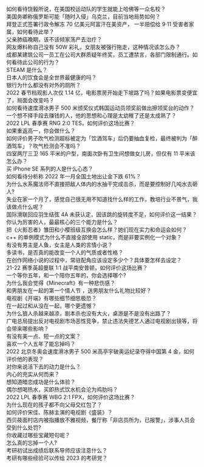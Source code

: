 如何看待饶毅所说，在美国校运动队的学生就能上哈佛等一众名校？  
美国务卿称俄罗斯可能「随时入侵」乌克兰，目前当地局势如何？  
拜登正式签署行政令解冻 70 亿美元阿富汗在美资产， 一半赔偿给 9·11 受害者家属，如何看待此举？  
父亲肺癌晚期，该不该倾家荡产去治疗？  
网友爆料称自己没有 50W 彩礼，女朋友被强行拖走，这种情况该怎么办？  
成都某建筑公司一员工在公司大群质疑年终奖，员工遭禁言，各部门限制通行。如何看待此公司的行为？  
STEAM 是什么？  
日本人的饮食会是全世界最健康的吗？  
银行为什么都没有对外的厕所？  
2022 春节档观影人次仅 1.14 亿，电影票房开始走下坡路了吗？如果电影票变便宜了，局面会改变吗？  
如何看待速度滑冰男子 500 米颁奖仪式韩国运动员领奖前做出擦领奖台的动作？  
一个想不择手段去赚钱的人，他的思想和心理是太幼稚了还是太成熟了？  
2022 LPL 春季赛 RNG 2:0 TES，如何评价这场比赛？  
如果重返高一，你会做什么？  
如何评价男子吹气检测超标被定为「饮酒驾车」后仍要抽血复检，最终被判为「醉酒驾车」？吹气检测会不准吗？  
四室两厅三卫 165 平米的户型，南面次卧有卫生间想做女儿房，但仅有 11 平米该怎么办？  
买 iPhone SE 系列的人是什么心态？  
如何看待分析称 2022 年一月全国土地出让金下跌 61%？  
为什么水系魔法师不直接把敌人体内的水抽干完成击杀，而是要控制好几吨水去砸人?  
失业在家一个月了，感觉自己很无用不知道找什么样的工作，教培行业不景气，我该做点什么呢？  
国际滑联回应羽生结弦 4A 未获认定，因该跳的旋转度不足，如何评价这一结果？  
你认为厉害的人，最最核心的三个能力是什么？  
把《火影忍者》雏田和小樱班级互换会怎么样？她们现在实力和命运会如何？  
c++ 的单例模式为什么不直接全部使用 static，而是非要实例化一个对象？  
有没有男主是人鱼，女主是人类的言情小说？  
多读书，是否真的能改变一个人的气质或者性格？  
在创作网络小说的过程中，常驻配角应该设定多少个？具体要怎样去设定？  
21-22 赛季英超曼联 1:1 战平南安普顿，如何评价这场比赛？  
一个等你五年，和一个陪你五年的，你会选择哪个?  
为什么我会觉得《Minecraft》有一种悲伤感？  
和男朋友在一起的第一个情人节 ，送男朋友什么礼物比较好？  
电视剧《开端》有哪些细节细思极恐？  
在一起过和从没在一起，哪个更遗憾？  
为什么狼人杀越来越凉，剧本杀也没有大火，桌游是不是没有出路了？  
广电总局提出反对电视剧市场恶性竞争，禁止违法失德艺人通过电视剧出镜等，将会带来哪些影响？  
有没有美一点、短一点的文案？  
喜欢一个人五年了能忘掉吗？  
2022 北京冬奥会速度滑冰男子 500 米高亭宇破奥运纪录夺得中国第 4 金，如何评价他的表现？  
对你来说活下去的动力是什么？  
内心的充实从何而来？  
想知道暗恋成功是什么体验？  
偶尔想喝热水，买即热式饮水机会沦为鸡肋吗？  
2022 LPL 春季赛 WBG 2:1 FPX，如何评价这场比赛？  
为什么现在的孩子都不向父母交红包了？  
如何评价宋佳、陈赫主演的电视剧《盛装》？  
西贝莜面村店内被指播放不雅视频，餐厅称「非店员所为，已报警」，涉事人员会受到什么处罚?  
你收藏过哪些宝藏短句呢？  
怎么真的忘掉一个人?  
考研初试出成绩后联系导师应该注意什么？  
考研有哪些经验可以传给 2023 的考研党？  
